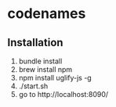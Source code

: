 # codenames

## Installation
1. bundle install
2. brew install npm
3. npm install uglify-js -g
4. ./start.sh
5. go to http://localhost:8090/
